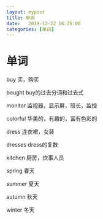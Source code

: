 ```yaml
---
layout: mypost
title: 单词
date:   2019-12-22 16:25:00
categories: [单词]
---
```


# 单词 

buy 买，购买

bought 	buy的过去分词和过去式

monitor	监视器，显示屏，班长，监控

colorful	华美的，有趣的，富有色彩的

dress	连衣裙，女装

dresses	dress的复数

kitchen	厨房，炊事人员

spring	春天

summer	夏天

autumn	秋天

winter	冬天